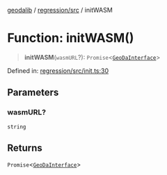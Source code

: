 [geodalib](../../../modules.md) / [regression/src](../index.md) / initWASM

# Function: initWASM()

> **initWASM**(`wasmURL`?): `Promise`\<[`GeoDaInterface`](../../../core/src/interfaces/GeoDaInterface.md)\>

Defined in: [regression/src/init.ts:30](https://github.com/GeoDaCenter/geoda-lib/blob/dd0b55e88e7fa62fd12212664ac5233e391d8b71/js/packages/regression/src/init.ts#L30)

## Parameters

### wasmURL?

`string`

## Returns

`Promise`\<[`GeoDaInterface`](../../../core/src/interfaces/GeoDaInterface.md)\>
